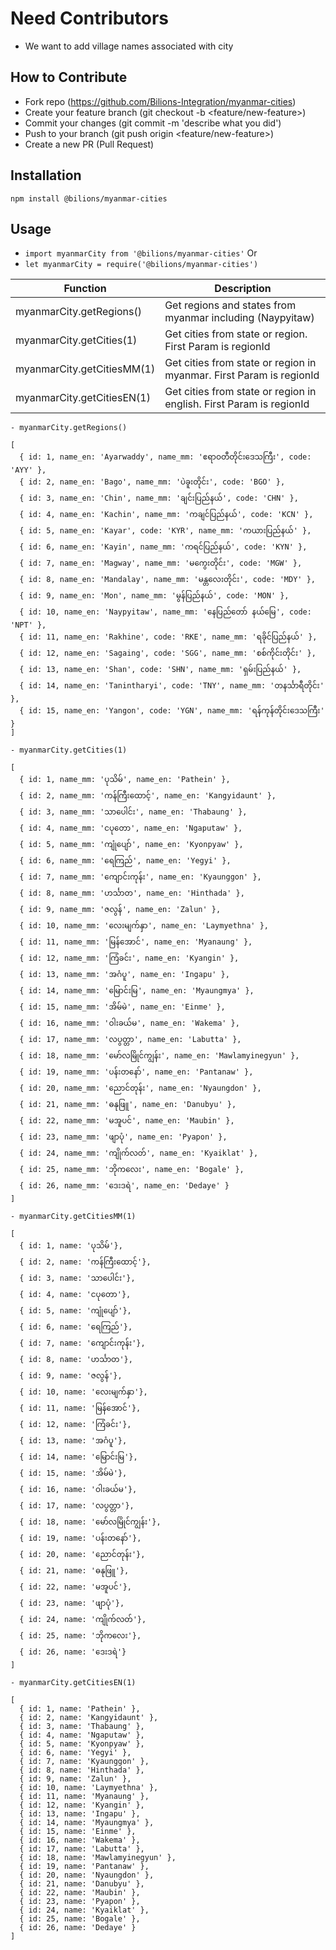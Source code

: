 # Need Contributors

- We want to add village names associated with city

## How to Contribute

- Fork repo (https://github.com/Bilions-Integration/myanmar-cities)
- Create your feature branch (git checkout -b <feature/new-feature>)
- Commit your changes (git commit -m 'describe what you did')
- Push to your branch (git push origin <feature/new-feature>)
- Create a new PR (Pull Request)

## Installation

`npm install @bilions/myanmar-cities`

## Usage

- `import myanmarCity from '@bilions/myanmar-cities'`
  Or
- `let myanmarCity = require('@bilions/myanmar-cities')`

| Function                   | Description                                                         |
| -------------------------- | ------------------------------------------------------------------- |
| myanmarCity.getRegions()   | Get regions and states from myanmar including (Naypyitaw)           |
| myanmarCity.getCities(1)   | Get cities from state or region. First Param is regionId            |
| myanmarCity.getCitiesMM(1) | Get cities from state or region in myanmar. First Param is regionId |
| myanmarCity.getCitiesEN(1) | Get cities from state or region in english. First Param is regionId |

```
- myanmarCity.getRegions()

[
  { id: 1, name_en: 'Ayarwaddy', name_mm: 'ဧရာဝတီတိုင်းဒေသကြီး', code: 'AYY' },
  { id: 2, name_en: 'Bago', name_mm: 'ပဲခူးတိုင်း', code: 'BGO' },
  { id: 3, name_en: 'Chin', name_mm: 'ချင်းပြည်နယ်', code: 'CHN' },
  { id: 4, name_en: 'Kachin', name_mm: 'ကချင်ပြည်နယ်', code: 'KCN' },
  { id: 5, name_en: 'Kayar', code: 'KYR', name_mm: 'ကယားပြည်နယ်' },
  { id: 6, name_en: 'Kayin', name_mm: 'ကရင်ပြည်နယ်', code: 'KYN' },
  { id: 7, name_en: 'Magway', name_mm: 'မကွေးတိုင်း', code: 'MGW' },
  { id: 8, name_en: 'Mandalay', name_mm: 'မန္တလေးတိုင်း', code: 'MDY' },
  { id: 9, name_en: 'Mon', name_mm: 'မွန်ပြည်နယ်', code: 'MON' },
  { id: 10, name_en: 'Naypyitaw', name_mm: 'နေပြည်တော် နယ်မြေ', code: 'NPT' },
  { id: 11, name_en: 'Rakhine', code: 'RKE', name_mm: 'ရခိုင်ပြည်နယ်' },
  { id: 12, name_en: 'Sagaing', code: 'SGG', name_mm: 'စစ်ကိုင်းတိုင်း' },
  { id: 13, name_en: 'Shan', code: 'SHN', name_mm: 'ရှမ်းပြည်နယ်' },
  { id: 14, name_en: 'Tanintharyi', code: 'TNY', name_mm: 'တနင်္သာရီတိုင်း' },
  { id: 15, name_en: 'Yangon', code: 'YGN', name_mm: 'ရန်ကုန်တိုင်းဒေသကြီး' }
]
```

```
- myanmarCity.getCities(1)

[
  { id: 1, name_mm: 'ပုသိမ်', name_en: 'Pathein' },
  { id: 2, name_mm: 'ကန်ကြီးထောင့်', name_en: 'Kangyidaunt' },
  { id: 3, name_mm: 'သာပေါင်း', name_en: 'Thabaung' },
  { id: 4, name_mm: 'ငပုတော', name_en: 'Ngaputaw' },
  { id: 5, name_mm: 'ကျုံပျော်', name_en: 'Kyonpyaw' },
  { id: 6, name_mm: 'ရေကြည်', name_en: 'Yegyi' },
  { id: 7, name_mm: 'ကျောင်းကုန်း', name_en: 'Kyaunggon' },
  { id: 8, name_mm: 'ဟင်္သာတ', name_en: 'Hinthada' },
  { id: 9, name_mm: 'ဇလွန်', name_en: 'Zalun' },
  { id: 10, name_mm: 'လေးမျက်နှာ', name_en: 'Laymyethna' },
  { id: 11, name_mm: 'မြန်အောင်', name_en: 'Myanaung' },
  { id: 12, name_mm: 'ကြံခင်း', name_en: 'Kyangin' },
  { id: 13, name_mm: 'အဂံပူ', name_en: 'Ingapu' },
  { id: 14, name_mm: 'မြောင်းမြ', name_en: 'Myaungmya' },
  { id: 15, name_mm: 'အိမ်မဲ', name_en: 'Einme' },
  { id: 16, name_mm: 'ဝါးခယ်မ', name_en: 'Wakema' },
  { id: 17, name_mm: 'လပွတ္တာ', name_en: 'Labutta' },
  { id: 18, name_mm: 'မော်လမြိုင်ကျွန်း', name_en: 'Mawlamyinegyun' },
  { id: 19, name_mm: 'ပန်းတနော်', name_en: 'Pantanaw' },
  { id: 20, name_mm: 'ညောင်တုန်း', name_en: 'Nyaungdon' },
  { id: 21, name_mm: 'ဓနုဖြူ', name_en: 'Danubyu' },
  { id: 22, name_mm: 'မအူပင်', name_en: 'Maubin' },
  { id: 23, name_mm: 'ဖျာပုံ', name_en: 'Pyapon' },
  { id: 24, name_mm: 'ကျိုက်လတ်', name_en: 'Kyaiklat' },
  { id: 25, name_mm: 'ဘိုကလေး', name_en: 'Bogale' },
  { id: 26, name_mm: 'ဒေးဒရဲ', name_en: 'Dedaye' }
]

```

```
- myanmarCity.getCitiesMM(1)

[
  { id: 1, name: 'ပုသိမ်'},
  { id: 2, name: 'ကန်ကြီးထောင့်'},
  { id: 3, name: 'သာပေါင်း'},
  { id: 4, name: 'ငပုတော'},
  { id: 5, name: 'ကျုံပျော်'},
  { id: 6, name: 'ရေကြည်'},
  { id: 7, name: 'ကျောင်းကုန်း'},
  { id: 8, name: 'ဟင်္သာတ'},
  { id: 9, name: 'ဇလွန်'},
  { id: 10, name: 'လေးမျက်နှာ'},
  { id: 11, name: 'မြန်အောင်'},
  { id: 12, name: 'ကြံခင်း'},
  { id: 13, name: 'အဂံပူ'},
  { id: 14, name: 'မြောင်းမြ'},
  { id: 15, name: 'အိမ်မဲ'},
  { id: 16, name: 'ဝါးခယ်မ'},
  { id: 17, name: 'လပွတ္တာ'},
  { id: 18, name: 'မော်လမြိုင်ကျွန်း'},
  { id: 19, name: 'ပန်းတနော်'},
  { id: 20, name: 'ညောင်တုန်း'},
  { id: 21, name: 'ဓနုဖြူ'},
  { id: 22, name: 'မအူပင်'},
  { id: 23, name: 'ဖျာပုံ'},
  { id: 24, name: 'ကျိုက်လတ်'},
  { id: 25, name: 'ဘိုကလေး'},
  { id: 26, name: 'ဒေးဒရဲ'}
]

```

```
- myanmarCity.getCitiesEN(1)

[
  { id: 1, name: 'Pathein' },
  { id: 2, name: 'Kangyidaunt' },
  { id: 3, name: 'Thabaung' },
  { id: 4, name: 'Ngaputaw' },
  { id: 5, name: 'Kyonpyaw' },
  { id: 6, name: 'Yegyi' },
  { id: 7, name: 'Kyaunggon' },
  { id: 8, name: 'Hinthada' },
  { id: 9, name: 'Zalun' },
  { id: 10, name: 'Laymyethna' },
  { id: 11, name: 'Myanaung' },
  { id: 12, name: 'Kyangin' },
  { id: 13, name: 'Ingapu' },
  { id: 14, name: 'Myaungmya' },
  { id: 15, name: 'Einme' },
  { id: 16, name: 'Wakema' },
  { id: 17, name: 'Labutta' },
  { id: 18, name: 'Mawlamyinegyun' },
  { id: 19, name: 'Pantanaw' },
  { id: 20, name: 'Nyaungdon' },
  { id: 21, name: 'Danubyu' },
  { id: 22, name: 'Maubin' },
  { id: 23, name: 'Pyapon' },
  { id: 24, name: 'Kyaiklat' },
  { id: 25, name: 'Bogale' },
  { id: 26, name: 'Dedaye' }
]

```
